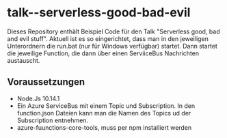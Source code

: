 # talk--serverless-good-bad-evil

Dieses Repository enthält Beispiel Code für den Talk "Serverless good, bad and evil stuff". Aktuell ist es so eingerichtet, dass man in den jeweiligen Unterordnern die run.bat (nur für Windows verfügbar) startet. Dann startet die jeweilige Function, die dann über einen ServiiceBus Nachrichten austauscht.

## Voraussetzungen

* Node.Js 10.14.1
* Ein Azure ServiceBus mit einem Topic und Subscription. In den function.json Dateien kann man die Namen des Topics ud der Subscription entnehmen.
* azure-fuunctions-core-tools, muss per npm installiert werden

